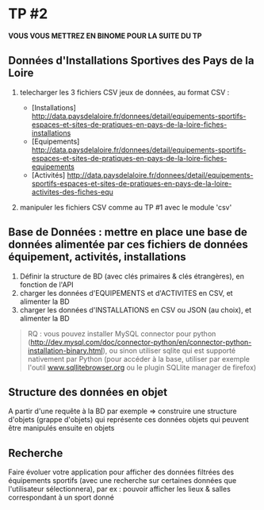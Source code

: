 TP #2
==============================================================================================
**VOUS VOUS METTREZ EN BINOME POUR LA SUITE DU TP**

## Données d'Installations Sportives des Pays de la Loire
1. telecharger les 3 fichiers CSV jeux de données, au format CSV : 
    * [Installations]
  http://data.paysdelaloire.fr/donnees/detail/equipements-sportifs-espaces-et-sites-de-pratiques-en-pays-de-la-loire-fiches-installations
    * [Equipements]
  http://data.paysdelaloire.fr/donnees/detail/equipements-sportifs-espaces-et-sites-de-pratiques-en-pays-de-la-loire-fiches-equipements
  	* [Activités]
  http://data.paysdelaloire.fr/donnees/detail/equipements-sportifs-espaces-et-sites-de-pratiques-en-pays-de-la-loire-activites-des-fiches-equ

2. manipuler les fichiers CSV comme au TP #1 avec le module 'csv'

## Base de Données  :  mettre en place une base de données alimentée par ces fichiers de données équipement, activités, installations
1. Définir la structure de BD (avec clés primaires & clés étrangères), en fonction de l'API
2. charger les données d'EQUIPEMENTS et d'ACTIVITES en CSV, et alimenter la BD
3. charger les données d'INSTALLATIONS en CSV ou JSON (au choix), et alimenter la BD
> RQ : vous pouvez installer MySQL connector pour python (http://dev.mysql.com/doc/connector-python/en/connector-python-installation-binary.html),
> ou sinon utiliser sqlite qui est supporté nativement par Python (pour accéder à la base, utiliser par exemple l'outil www.sqllitebrowser.org ou le plugin SQLlite manager de firefox)

## Structure des données en objet
A partir d'une requête à la BD par exemple
=> construire une structure d'objets (grappe d'objets) qui représente ces données objets qui peuvent être manipulés ensuite en objets

## Recherche
Faire évoluer votre application pour afficher des données filtrées des équipements sportifs (avec une recherche sur certaines données que l'utilisateur sélectionnera), par ex : pouvoir afficher les lieux & salles correspondant à un sport donné

